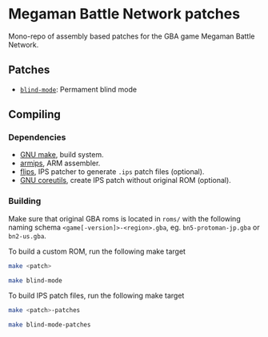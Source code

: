 Megaman Battle Network patches
==============================

Mono-repo of assembly based patches for the GBA game Megaman Battle Network.


Patches
-------

- [`blind-mode`](./blind-mode): Permament blind mode


Compiling
---------

### Dependencies

- [GNU make][gnu-make], build system.
- [armips][armips], ARM assembler.
- [flips][flips], IPS patcher to generate `.ips` patch files (optional).
- [GNU coreutils][gnu-coreutils], create IPS patch without original ROM (optional).

### Building

Make sure that original GBA roms is located in `roms/` with the following
naming schema `<game[-version]>-<region>.gba`, eg. `bn5-protoman-jp.gba` or
`bn2-us.gba`.

To build a custom ROM, run the following make target
```bash
make <patch>

make blind-mode
```

To build IPS patch files, run the following make target
```bash
make <patch>-patches

make blind-mode-patches
```

[armips]: https://github.com/Kingcom/armips
[flips]: https://github.com/Alcaro/Flips
[gnu-coreutils]: https://www.gnu.org/software/coreutils
[gnu-make]: https://www.gnu.org/software/make

